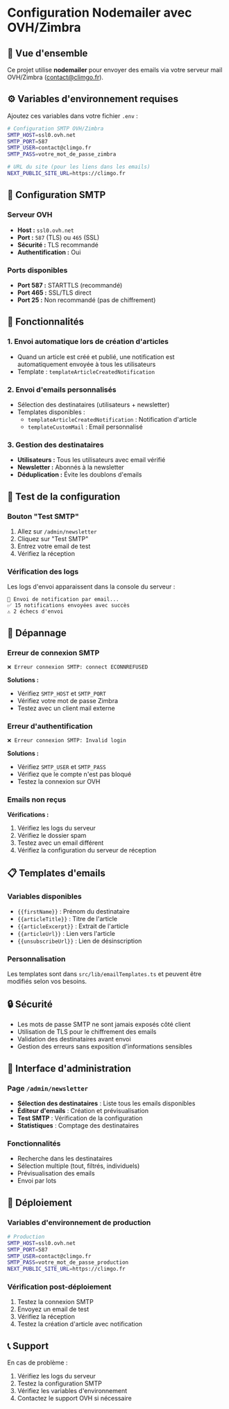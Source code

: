 # Configuration Nodemailer avec OVH/Zimbra

## 🚀 Vue d'ensemble

Ce projet utilise **nodemailer** pour envoyer des emails via votre serveur mail OVH/Zimbra (contact@climgo.fr).

## ⚙️ Variables d'environnement requises

Ajoutez ces variables dans votre fichier `.env` :

```bash
# Configuration SMTP OVH/Zimbra
SMTP_HOST=ssl0.ovh.net
SMTP_PORT=587
SMTP_USER=contact@climgo.fr
SMTP_PASS=votre_mot_de_passe_zimbra

# URL du site (pour les liens dans les emails)
NEXT_PUBLIC_SITE_URL=https://climgo.fr
```

## 🔧 Configuration SMTP

### Serveur OVH
- **Host :** `ssl0.ovh.net`
- **Port :** `587` (TLS) ou `465` (SSL)
- **Sécurité :** TLS recommandé
- **Authentification :** Oui

### Ports disponibles
- **Port 587 :** STARTTLS (recommandé)
- **Port 465 :** SSL/TLS direct
- **Port 25 :** Non recommandé (pas de chiffrement)

## 📧 Fonctionnalités

### 1. Envoi automatique lors de création d'articles
- Quand un article est créé et publié, une notification est automatiquement envoyée à tous les utilisateurs
- Template : `templateArticleCreatedNotification`

### 2. Envoi d'emails personnalisés
- Sélection des destinataires (utilisateurs + newsletter)
- Templates disponibles :
  - `templateArticleCreatedNotification` : Notification d'article
  - `templateCustomMail` : Email personnalisé

### 3. Gestion des destinataires
- **Utilisateurs :** Tous les utilisateurs avec email vérifié
- **Newsletter :** Abonnés à la newsletter
- **Déduplication :** Évite les doublons d'emails

## 🧪 Test de la configuration

### Bouton "Test SMTP"
1. Allez sur `/admin/newsletter`
2. Cliquez sur "Test SMTP"
3. Entrez votre email de test
4. Vérifiez la réception

### Vérification des logs
Les logs d'envoi apparaissent dans la console du serveur :
```
📧 Envoi de notification par email...
✅ 15 notifications envoyées avec succès
⚠️ 2 échecs d'envoi
```

## 🐛 Dépannage

### Erreur de connexion SMTP
```
❌ Erreur connexion SMTP: connect ECONNREFUSED
```
**Solutions :**
- Vérifiez `SMTP_HOST` et `SMTP_PORT`
- Vérifiez votre mot de passe Zimbra
- Testez avec un client mail externe

### Erreur d'authentification
```
❌ Erreur connexion SMTP: Invalid login
```
**Solutions :**
- Vérifiez `SMTP_USER` et `SMTP_PASS`
- Vérifiez que le compte n'est pas bloqué
- Testez la connexion sur OVH

### Emails non reçus
**Vérifications :**
1. Vérifiez les logs du serveur
2. Vérifiez le dossier spam
3. Testez avec un email différent
4. Vérifiez la configuration du serveur de réception

## 📋 Templates d'emails

### Variables disponibles
- `{{firstName}}` : Prénom du destinataire
- `{{articleTitle}}` : Titre de l'article
- `{{articleExcerpt}}` : Extrait de l'article
- `{{articleUrl}}` : Lien vers l'article
- `{{unsubscribeUrl}}` : Lien de désinscription

### Personnalisation
Les templates sont dans `src/lib/emailTemplates.ts` et peuvent être modifiés selon vos besoins.

## 🔒 Sécurité

- Les mots de passe SMTP ne sont jamais exposés côté client
- Utilisation de TLS pour le chiffrement des emails
- Validation des destinataires avant envoi
- Gestion des erreurs sans exposition d'informations sensibles

## 📱 Interface d'administration

### Page `/admin/newsletter`
- **Sélection des destinataires** : Liste tous les emails disponibles
- **Éditeur d'emails** : Création et prévisualisation
- **Test SMTP** : Vérification de la configuration
- **Statistiques** : Comptage des destinataires

### Fonctionnalités
- Recherche dans les destinataires
- Sélection multiple (tout, filtrés, individuels)
- Prévisualisation des emails
- Envoi par lots

## 🚀 Déploiement

### Variables d'environnement de production
```bash
# Production
SMTP_HOST=ssl0.ovh.net
SMTP_PORT=587
SMTP_USER=contact@climgo.fr
SMTP_PASS=votre_mot_de_passe_production
NEXT_PUBLIC_SITE_URL=https://climgo.fr
```

### Vérification post-déploiement
1. Testez la connexion SMTP
2. Envoyez un email de test
3. Vérifiez la réception
4. Testez la création d'article avec notification

## 📞 Support

En cas de problème :
1. Vérifiez les logs du serveur
2. Testez la configuration SMTP
3. Vérifiez les variables d'environnement
4. Contactez le support OVH si nécessaire 
